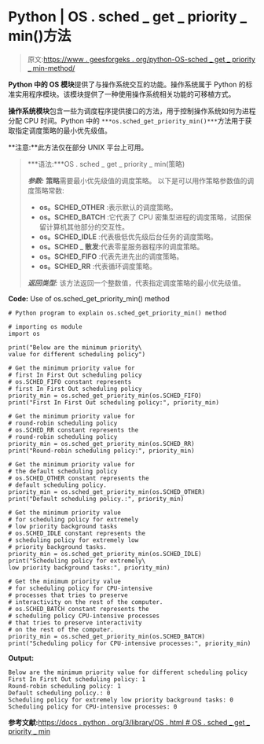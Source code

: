 # Python | OS . sched _ get _ priority _ min()方法

> 原文:[https://www . geesforgeks . org/python-OS-sched _ get _ priority _ min-method/](https://www.geeksforgeeks.org/python-os-sched_get_priority_min-method/)

**Python 中的 OS 模块**提供了与操作系统交互的功能。操作系统属于 Python 的标准实用程序模块。该模块提供了一种使用操作系统相关功能的可移植方式。

**操作系统模块**包含一些为调度程序提供接口的方法，用于控制操作系统如何为进程分配 CPU 时间。Python 中的
`***os.sched_get_priority_min()***`方法用于获取指定调度策略的最小优先级值。

**注意:**此方法仅在部分 UNIX 平台上可用。

> ***语法:***OS . sched _ get _ priority _ min(策略)
> 
> ***参数:***
> **策略**需要最小优先级值的调度策略。
> 以下是可以用作策略参数值的调度策略常数:
> 
> *   **os。SCHED_OTHER** :表示默认的调度策略。
> *   **os。SCHED_BATCH** :它代表了 CPU 密集型进程的调度策略，试图保留计算机其他部分的交互性。
> *   **os。SCHED_IDLE** :代表极低优先级后台任务的调度策略。
> *   **os。SCHED _ 散发**:代表零星服务器程序的调度策略。
> *   **os。SCHED_FIFO** :代表先进先出的调度策略。
> *   **os。SCHED_RR** :代表循环调度策略。
> 
> ***返回类型:*** 该方法返回一个整数值，代表指定调度策略的最小优先级值。

**Code:** Use of os.sched_get_priority_min() method

```
# Python program to explain os.sched_get_priority_min() method  

# importing os module 
import os

print("Below are the minimum priority\
value for different scheduling policy") 

# Get the minimum priority value for
# first In First Out scheduling policy
# os.SCHED_FIFO constant represents 
# first In First Out scheduling policy
priority_min = os.sched_get_priority_min(os.SCHED_FIFO)
print("First In First Out scheduling policy:", priority_min)

# Get the minimum priority value for
# round-robin scheduling policy
# os.SCHED_RR constant represents the
# round-robin scheduling policy
priority_min = os.sched_get_priority_min(os.SCHED_RR)
print("Round-robin scheduling policy:", priority_min)

# Get the minimum priority value for
# the default scheduling policy
# os.SCHED_OTHER constant represents the
# default scheduling policy.
priority_min = os.sched_get_priority_min(os.SCHED_OTHER)
print("Default scheduling policy.:", priority_min)

# Get the minimum priority value 
# for scheduling policy for extremely
# low priority background tasks
# os.SCHED_IDLE constant represents the
# scheduling policy for extremely low
# priority background tasks.
priority_min = os.sched_get_priority_min(os.SCHED_IDLE)
print("Scheduling policy for extremely\
low priority background tasks:", priority_min)

# Get the minimum priority value 
# for scheduling policy for CPU-intensive
# processes that tries to preserve 
# interactivity on the rest of the computer.
# os.SCHED_BATCH constant represents the
# scheduling policy CPU-intensive processes
# that tries to preserve interactivity
# on the rest of the computer.
priority_min = os.sched_get_priority_min(os.SCHED_BATCH)
print("Scheduling policy for CPU-intensive processes:", priority_min)
```

**Output:**

```
Below are the minimum priority value for different scheduling policy
First In First Out scheduling policy: 1
Round-robin scheduling policy: 1
Default scheduling policy.: 0
Scheduling policy for extremely low priority background tasks: 0
Scheduling policy for CPU-intensive processes: 0

```

**参考文献:**[https://docs . python . org/3/library/OS . html # OS . sched _ get _ priority _ min](https://docs.python.org/3/library/os.html#os.sched_get_priority_min)